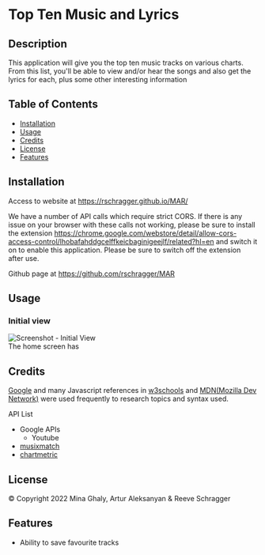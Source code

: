 # Top Ten Music and Lyrics

## Description
This application will give you the top ten music tracks on various charts. From this list, you'll be able to view and/or hear the songs and also get the lyrics for each, plus some other interesting information

## Table of Contents

- [Installation](#installation)
- [Usage](#usage)
- [Credits](#credits)
- [License](#license)
- [Features](#features)

## Installation

Access to website at https://rschragger.github.io/MAR/

We have a number of API calls which require strict CORS. If there is any issue on your browser with these calls not working, please be sure to install the extension https://chrome.google.com/webstore/detail/allow-cors-access-control/lhobafahddgcelffkeicbaginigeejlf/related?hl=en and switch it on to enable this application. Please be sure to switch off the extension after use.

Github page at https://github.com/rschragger/MAR

## Usage

### Initial view
![Screenshot - Initial View](./assets/images/Home.png)<br>
The home screen has



## Credits

[Google](google.com) and many Javascript references in [w3schools](https://www.w3schools.com) and [MDN(Mozilla Dev Network)](https://developer.mozilla.org/en-US/) were used frequently to research topics and syntax used.

API List
- Google APIs
    - Youtube
- [musixmatch](https://developer.musixmatch.com/documentation) 
- [chartmetric](https://api.chartmetric.com/apidoc/#api-_)



## License

© Copyright 2022 Mina Ghaly, Artur Aleksanyan & Reeve Schragger

## Features
- Ability to save favourite tracks